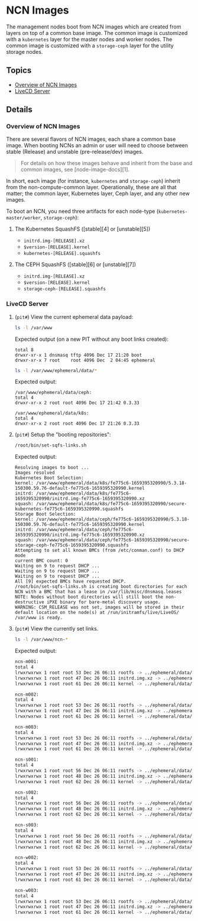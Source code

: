 # NCN Images

The management nodes boot from NCN images which are created from layers on top of a common base image.
The common image is customized with a `kubernetes` layer for the master nodes and worker nodes.
The common image is customized with a `storage-ceph` layer for the utility storage nodes.

## Topics

* [Overview of NCN Images](#overview-of-ncn-images)
* [LiveCD Server](#livecd-server)

## Details

### Overview of NCN Images

There are several flavors of NCN images, each share a common base image. When booting NCNs an admin or user will need to choose between
stable (Release) and unstable (pre-release/dev) images.

> For details on how these images behave and inherit from the base and common images, see [node-image-docs][1].

In short, each image (for instance, `kubernetes` and `storage-ceph`) inherit from the non-compute-common layer. Operationally, these are all
that matter; the common layer, Kubernetes layer, Ceph layer, and any other new images.

To boot an NCN, you need three artifacts for each node-type (`kubernetes-master/worker`, `storage-ceph`):

1. The Kubernetes SquashFS ([stable][4] or [unstable][5])

   * `initrd.img-[RELEASE].xz`
   * `$version-[RELEASE].kernel`
   * `kubernetes-[RELEASE].squashfs`

1. The CEPH SquashFS ([stable][6] or [unstable][7])

   * `initrd.img-[RELEASE].xz`
   * `$version-[RELEASE].kernel`
   * `storage-ceph-[RELEASE].squashfs`

### LiveCD Server

1. (`pit#`) View the current ephemeral data payload:

   ```bash
   ls -l /var/www
   ```

   Expected output (on a new PIT without any boot links created):

   ```text
   total 8
   drwxr-xr-x 1 dnsmasq tftp 4096 Dec 17 21:20 boot
   drwxr-xr-x 7 root    root 4096 Dec  2 04:45 ephemeral
   ```

   ```bash
   ls -l /var/www/ephemeral/data/*
   ```

   Expected output:

   ```text
   /var/www/ephemeral/data/ceph:
   total 4
   drwxr-xr-x 2 root root 4096 Dec 17 21:42 0.3.33

   /var/www/ephemeral/data/k8s:
   total 4
   drwxr-xr-x 2 root root 4096 Dec 17 21:26 0.3.33
   ```

1. (`pit#`) Setup the "booting repositories":

   ```bash
   /root/bin/set-sqfs-links.sh
   ```

   Expected output:

   ```text
   Resolving images to boot ...
   Images resolved
   Kubernetes Boot Selection:
   kernel: /var/www/ephemeral/data/k8s/fe775c6-1659395320990/5.3.18-150300.59.76-default-fe775c6-1659395320990.kernel
   initrd: /var/www/ephemeral/data/k8s/fe775c6-1659395320990/initrd.img-fe775c6-1659395320990.xz
   squash: /var/www/ephemeral/data/k8s/fe775c6-1659395320990/secure-kubernetes-fe775c6-1659395320990.squashfs
   Storage Boot Selection:
   kernel: /var/www/ephemeral/data/ceph/fe775c6-1659395320990/5.3.18-150300.59.76-default-fe775c6-1659395320990.kernel
   initrd: /var/www/ephemeral/data/ceph/fe775c6-1659395320990/initrd.img-fe775c6-1659395320990.xz
   squash: /var/www/ephemeral/data/ceph/fe775c6-1659395320990/secure-storage-ceph-fe775c6-1659395320990.squashfs
   Attempting to set all known BMCs (from /etc/conman.conf) to DHCP mode
   current BMC count: 0
   Waiting on 9 to request DHCP ...
   Waiting on 9 to request DHCP ...
   Waiting on 9 to request DHCP ...
   All [9] expected BMCs have requested DHCP.
   /root/bin/set-sqfs-links.sh is creating boot directories for each NCN with a BMC that has a lease in /var/lib/misc/dnsmasq.leases
   NOTE: Nodes without boot directories will still boot the non-destructive iPXE binary for bare-metal discovery usage.
   WARNING: CSM_RELEASE was not set, images will be stored in their default location on the node(s) at /run/initramfs/live/LiveOS/
   /var/www is ready.
   ```

1. (`pit#`) View the currently set links.

   ```bash
   ls -l /var/www/ncn-*
   ```

   Expected output:

   ```bash
   ncn-m001:
   total 4
   lrwxrwxrwx 1 root root 53 Dec 26 06:11 rootfs -> ../ephemeral/data/k8s/0.0.8/kubernetes-0.0.8.squashfs
   lrwxrwxrwx 1 root root 47 Dec 26 06:11 initrd.img.xz -> ../ephemeral/data/k8s/0.0.8/initrd.img-0.0.8.xz
   lrwxrwxrwx 1 root root 61 Dec 26 06:11 kernel -> ../ephemeral/data/k8s/0.0.8/5.3.18-24.37-default-0.0.8.kernel

   ncn-m002:
   total 4
   lrwxrwxrwx 1 root root 53 Dec 26 06:11 rootfs -> ../ephemeral/data/k8s/0.0.8/kubernetes-0.0.8.squashfs
   lrwxrwxrwx 1 root root 47 Dec 26 06:11 initrd.img.xz -> ../ephemeral/data/k8s/0.0.8/initrd.img-0.0.8.xz
   lrwxrwxrwx 1 root root 61 Dec 26 06:11 kernel -> ../ephemeral/data/k8s/0.0.8/5.3.18-24.37-default-0.0.8.kernel

   ncn-m003:
   total 4
   lrwxrwxrwx 1 root root 53 Dec 26 06:11 rootfs -> ../ephemeral/data/k8s/0.0.8/kubernetes-0.0.8.squashfs
   lrwxrwxrwx 1 root root 47 Dec 26 06:11 initrd.img.xz -> ../ephemeral/data/k8s/0.0.8/initrd.img-0.0.8.xz
   lrwxrwxrwx 1 root root 61 Dec 26 06:11 kernel -> ../ephemeral/data/k8s/0.0.8/5.3.18-24.37-default-0.0.8.kernel

   ncn-s001:
   total 4
   lrwxrwxrwx 1 root root 56 Dec 26 06:11 rootfs -> ../ephemeral/data/ceph/0.0.7/storage-ceph-0.0.7.squashfs
   lrwxrwxrwx 1 root root 48 Dec 26 06:11 initrd.img.xz -> ../ephemeral/data/ceph/0.0.7/initrd.img-0.0.7.xz
   lrwxrwxrwx 1 root root 62 Dec 26 06:11 kernel -> ../ephemeral/data/ceph/0.0.7/5.3.18-24.37-default-0.0.7.kernel

   ncn-s002:
   total 4
   lrwxrwxrwx 1 root root 56 Dec 26 06:11 rootfs -> ../ephemeral/data/ceph/0.0.7/storage-ceph-0.0.7.squashfs
   lrwxrwxrwx 1 root root 48 Dec 26 06:11 initrd.img.xz -> ../ephemeral/data/ceph/0.0.7/initrd.img-0.0.7.xz
   lrwxrwxrwx 1 root root 62 Dec 26 06:11 kernel -> ../ephemeral/data/ceph/0.0.7/5.3.18-24.37-default-0.0.7.kernel

   ncn-s003:
   total 4
   lrwxrwxrwx 1 root root 56 Dec 26 06:11 rootfs -> ../ephemeral/data/ceph/0.0.7/storage-ceph-0.0.7.squashfs
   lrwxrwxrwx 1 root root 48 Dec 26 06:11 initrd.img.xz -> ../ephemeral/data/ceph/0.0.7/initrd.img-0.0.7.xz
   lrwxrwxrwx 1 root root 62 Dec 26 06:11 kernel -> ../ephemeral/data/ceph/0.0.7/5.3.18-24.37-default-0.0.7.kernel

   ncn-w002:
   total 4
   lrwxrwxrwx 1 root root 53 Dec 26 06:11 rootfs -> ../ephemeral/data/k8s/0.0.8/kubernetes-0.0.8.squashfs
   lrwxrwxrwx 1 root root 47 Dec 26 06:11 initrd.img.xz -> ../ephemeral/data/k8s/0.0.8/initrd.img-0.0.8.xz
   lrwxrwxrwx 1 root root 61 Dec 26 06:11 kernel -> ../ephemeral/data/k8s/0.0.8/5.3.18-24.37-default-0.0.8.kernel

   ncn-w003:
   total 4
   lrwxrwxrwx 1 root root 53 Dec 26 06:11 rootfs -> ../ephemeral/data/k8s/0.0.8/kubernetes-0.0.8.squashfs
   lrwxrwxrwx 1 root root 47 Dec 26 06:11 initrd.img.xz -> ../ephemeral/data/k8s/0.0.8/initrd.img-0.0.8.xz
   lrwxrwxrwx 1 root root 61 Dec 26 06:11 kernel -> ../ephemeral/data/k8s/0.0.8/5.3.18-24.37-default-0.0.8.kernel
   ```
